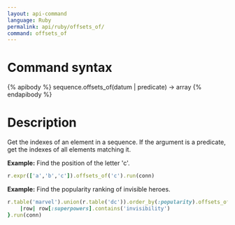 ```yaml
---
layout: api-command
language: Ruby
permalink: api/ruby/offsets_of/
command: offsets_of
---
```


# Command syntax #

{% apibody %}
sequence.offsets_of(datum | predicate) &rarr; array
{% endapibody %}

# Description #

Get the indexes of an element in a sequence. If the argument is a predicate, get the indexes of all elements matching it.

__Example:__ Find the position of the letter 'c'.

```rb
r.expr(['a','b','c']).offsets_of('c').run(conn)
```


__Example:__ Find the popularity ranking of invisible heroes.

```rb
r.table('marvel').union(r.table('dc')).order_by(:popularity).offsets_of{
    |row| row[:superpowers].contains('invisibility')
}.run(conn)
```

